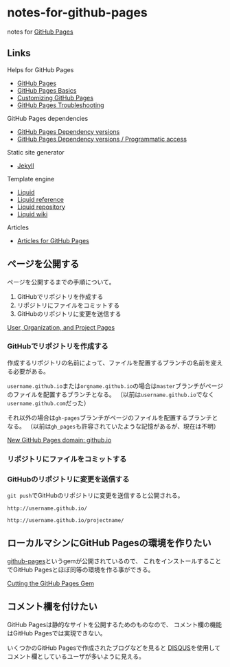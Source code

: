 # notes-for-github-pages

notes for [GitHub Pages](https://pages.github.com/)

## Links

Helps for GitHub Pages

- [GitHub Pages](https://pages.github.com/)
- [GitHub Pages Basics](https://help.github.com/categories/github-pages-basics/)
- [Customizing GitHub Pages](https://help.github.com/categories/customizing-github-pages/)
- [GitHub Pages Troubleshooting](https://help.github.com/categories/github-pages-troubleshooting/)

GitHub Pages dependencies

- [GitHub Pages Dependency versions](https://pages.github.com/versions/)
- [GitHub Pages Dependency versions / Programmatic access](https://pages.github.com/versions.json)

Static site generator

- [Jekyll](https://jekyllrb.com/)

Template engine

- [Liquid](https://shopify.github.io/liquid/)
- [Liquid reference](https://docs.shopify.com/themes/liquid)
- [Liquid repository](https://github.com/Shopify/liquid/)
- [Liquid wiki](https://github.com/Shopify/liquid/wiki)

Articles

- [Articles for GitHub Pages](https://github.com/blog/search?utf8=%E2%9C%93&q=github+pages)

## ページを公開する

ページを公開するまでの手順について。

1. GitHubでリポジトリを作成する
2. リポジトリにファイルをコミットする
3. GitHubのリポジトリに変更を送信する

[User, Organization, and Project Pages](https://help.github.com/articles/user-organization-and-project-pages/)

### GitHubでリポジトリを作成する

作成するリポジトリの名前によって、ファイルを配置するブランチの名前を変える必要がある。

`username.github.io`または`orgname.github.io`の場合は`master`ブランチがページのファイルを配置するブランチとなる。
（以前は`username.github.io`でなく`username.github.com`だった）

それ以外の場合は`gh-pages`ブランチがページのファイルを配置するブランチとなる。
（以前は`gh_pages`も許容されていたような記憶があるが、現在は不明）

[New GitHub Pages domain: github.io](https://github.com/blog/1452-new-github-pages-domain-github-io)

### リポジトリにファイルをコミットする



### GitHubのリポジトリに変更を送信する

`git push`でGitHubのリポジトリに変更を送信すると公開される。

`http://username.github.io/`

`http://username.github.io/projectname/`

## ローカルマシンにGitHub Pagesの環境を作りたい

[github-pages](https://rubygems.org/gems/github-pages)というgemが公開されているので、
これをインストールすることでGitHub Pagesとほぼ同等の環境を作る事ができる。

[Cutting the GitHub Pages Gem](https://github.com/blog/1581-cutting-the-github-pages-gem)

## コメント欄を付けたい

GitHub Pagesは静的なサイトを公開するためのものなので、
コメント欄の機能はGitHub Pagesでは実現できない。

いくつかのGitHub Pagesで作成されたブログなどを見ると
[DISQUS](https://disqus.com/)を使用してコメント欄としているユーザが多いように見える。
